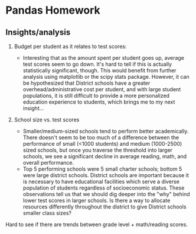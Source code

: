 # Pandas Homework

## Insights/analysis

1. Budget per student as it relates to test scores:
	* Interesting that as the amount spent per student goes up, average test scores seem to go down. It's hard to tell if this is actually statistically significant, though. This would benefit from further analysis using matplotlib or the scipy stats package. However, it can be hypothesized that District schools have a greater overhead/administrative cost per student, and with large student populations, it is still difficult to provide a more personalized education experience to students, which brings me to my next insight...

2. School size vs. test scores
	* Smaller/medium-sized schools tend to perform better academically. There doesn't seem to be too much of a difference between the performance of small (<1000 students) and medium (1000-2500) sized schools, but once you traverse the threshold into larger schools, we see a significant decline in average reading, math, and overall performance. 
	* Top 5 performing schools were 5 small charter schools; bottom 5 were large district schools. District schools are important because it is necessary to have educational facilities which serve a diverse population of students regardless of socioeconomic status. These observations tell us that we should dig deeper into the "why" behind lower test scores in larger schools. Is there a way to allocate resources differently throughout the district to give District schools smaller class sizes?



Hard to see if there are trends between grade level + math/reading scores. 